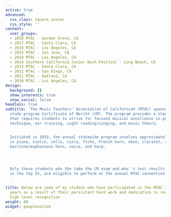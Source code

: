 ```yaml
---
active: true
advanced:
  css_class: square_avatar
  css_style: ''
content:
  user_groups:
  - 2018 MTAC - Garden Grove, CA
  - 2017 MTAC - Santa Clara, CA
  - 2016 MTAC - Los Angeles, CA
  - 2015 MTAC - San Jose, CA
  - 2014 MTAC - Los Angeles, CA
  - 2014 Southern California Junior Bach Festival - Long Beach, CA
  - 2013 MTAC - Santa Clara, CA
  - 2012 MTAC - San Diego, CA
  - 2011 MTAC - Oakland, CA
  - 2010 MTAC - Los Angeles, CA
design:
  background: {}
  show_interests: true
  show_social: false
headless: true
subtitle: 'The Music Teachers’ Association of California® (MTAC) sponsors the music
  study program Certificate of Merit® (CM). The program provides a standard of curriculum
  that requires students to strive for focused musical excellence in performance,
  technique, ear training, sight reading/singing, and music theory.


  Initiated in 1933, the annual statewide program involves approximately 30,000 students
  in piano, violin, cello, viola, flute, French horn, oboe, clarinet, saxophone, bassoon,
  baritone/euphonious horn, voice, and harp.




  Only those students who the take the CM exam and who''s test results place them
  in the top 2%, are eligible to perform at the annual MTAC convention.

  '
title: Below are some of my studens who have participated in the MTAC throughout the
  years as a result of their persistant hard work and dedication in reaching this
  high level recognition
weight: 68
widget: peoplenolink
---
```


